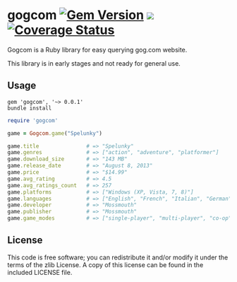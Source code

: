gogcom [![Gem Version](https://badge.fury.io/rb/gogcom.svg)](http://badge.fury.io/rb/gogcom) [![](https://api.travis-ci.org/rb-/gogcom.svg?branch=develop)](https://travis-ci.org/rb-/gogcom) [![Coverage Status](https://coveralls.io/repos/rb-/gogcom/badge.png?branch=develop)](https://coveralls.io/r/rb-/gogcom?branch=develop)
============

Gogcom is a Ruby library for easy querying gog.com website.

This library is in early stages and not ready for general use.

## Usage

```
gem 'gogcom', '~> 0.0.1'
bundle install
```

```ruby
require 'gogcom'

game = Gogcom.game("Spelunky")

game.title               # => "Spelunky"
game.genres              # => ["action", "adventure", "platformer"]
game.download_size       # => "143 MB"
game.release_date        # => "August 8, 2013"
game.price               # => "$14.99"
game.avg_rating          # => 4.5
game.avg_ratings_count   # => 257
game.platforms           # => ["Windows (XP, Vista, 7, 8)"]
game.languages           # => ["English", "French", "Italian", "German", "Spanish"]
game.developer           # => "Mossmouth"
game.publisher           # => "Mossmouth"
game.game_modes          # => ["single-player", "multi-player", "co-op"]
```

## License

This code is free software; you can redistribute it and/or modify it under the terms of the zlib License. A copy of this license can be found in the included LICENSE file.

